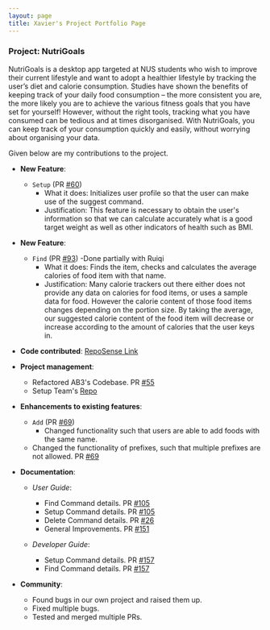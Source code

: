 ```yaml
---
layout: page
title: Xavier's Project Portfolio Page
---
```


### Project: NutriGoals

NutriGoals is a desktop app targeted at NUS students who wish to improve their current lifestyle and want to adopt
a healthier lifestyle by tracking the user’s diet and calorie consumption. Studies have shown the benefits of keeping
track of your daily food consumption – the more consistent you are, the more likely you are to achieve the various
fitness goals that you have set for yourself! However, without the right tools, tracking what you have consumed can be
tedious and at times disorganised. With NutriGoals, you can keep track of your consumption quickly and easily, without
worrying about organising your data.

Given below are my contributions to the project.

* **New Feature**:
  * `Setup` (PR [#60](https://github.com/AY2223S1-CS2103T-T17-2/tp/pull/60))
    * What it does: Initializes user profile so that the user can make use of the suggest command.
    * Justification: This feature is necessary to obtain the user's information so that we can calculate accurately what is a good target weight as well as other indicators of health such as BMI.
* **New Feature**:
  * `Find` (PR [#93](https://github.com/AY2223S1-CS2103T-T17-2/tp/pull/93)) -Done partially with Ruiqi
    * What it does: Finds the item, checks and calculates the average calories of food item with that name.
    * Justification: Many calorie trackers out there either does not provide any data on calories for food items, or uses a sample data for food. However the calorie content of those food items changes depending on the portion size. By taking the average, our suggested calorie content of the food item will decrease or increase according to the amount of calories that the user keys in.

* **Code contributed**: [RepoSense Link](https://nus-cs2103-ay2223s1.github.io/tp-dashboard/?search=xav168&breakdown=true&sort=groupTitle&sortWithin=title&since=2022-09-16&timeframe=commit&mergegroup=&groupSelect=groupByRepos&checkedFileTypes=docs~functional-code~test-code~other)

* **Project management**:
  * Refactored AB3's Codebase. PR [#55](https://github.com/AY2223S1-CS2103T-T17-2/tp/pull/55)
  * Setup Team's [Repo](https://github.com/AY2223S1-CS2103T-T17-2)

* **Enhancements to existing features**:
  * `Add` (PR [#69](https://github.com/AY2223S1-CS2103T-T17-2/tp/pull/69))
    * Changed functionality such that users are able to add foods with the same name.
  * Changed the functionality of prefixes, such that multiple prefixes are not allowed. PR [#69](https://github.com/AY2223S1-CS2103T-T17-2/tp/pull/69)

* **Documentation**:
    * *User Guide*:
      * Find Command details. PR [#105](https://github.com/AY2223S1-CS2103T-T17-2/tp/pull/105)
      * Setup Command details. PR [#105](https://github.com/AY2223S1-CS2103T-T17-2/tp/pull/105)
      * Delete Command details. PR [#26](https://github.com/AY2223S1-CS2103T-T17-2/tp/pull/26)
      * General Improvements. PR [#151](https://github.com/AY2223S1-CS2103T-T17-2/tp/pull/151)
    
    * *Developer Guide*:
      * Setup Command details. PR [#157](https://github.com/AY2223S1-CS2103T-T17-2/tp/pull/157)
      * Find Command details. PR [#157](https://github.com/AY2223S1-CS2103T-T17-2/tp/pull/157)

* **Community**:
  * Found bugs in our own project and raised them up.
  * Fixed multiple bugs.
  * Tested and merged multiple PRs.

